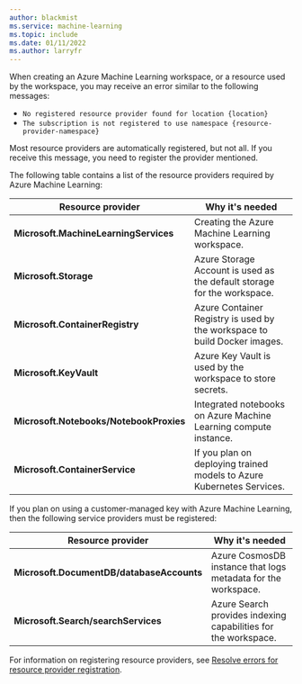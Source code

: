 ```yaml
---
author: blackmist
ms.service: machine-learning
ms.topic: include
ms.date: 01/11/2022
ms.author: larryfr
---
```


When creating an Azure Machine Learning workspace, or a resource used by the workspace, you may receive an error similar to the following messages:

* `No registered resource provider found for location {location}`
* `The subscription is not registered to use namespace {resource-provider-namespace}`

Most resource providers are automatically registered, but not all. If you receive this message, you need to register the provider mentioned.

The following table contains a list of the resource providers required by Azure Machine Learning:

| Resource provider | Why it's needed |
| ----- | ----- |
| __Microsoft.MachineLearningServices__ | Creating the Azure Machine Learning workspace. |
| __Microsoft.Storage__ | Azure Storage Account is used as the default storage for the workspace. |
| __Microsoft.ContainerRegistry__ | Azure Container Registry is used by the workspace to build Docker images. |
| __Microsoft.KeyVault__ | Azure Key Vault is used by the workspace to store secrets. |
| __Microsoft.Notebooks/NotebookProxies__ | Integrated notebooks on Azure Machine Learning compute instance. |
| __Microsoft.ContainerService__ | If you plan on deploying trained models to Azure Kubernetes Services. |

If you plan on using a customer-managed key with Azure Machine Learning, then the following service providers must be registered:

| Resource provider | Why it's needed |
| ----- | ----- |
| __Microsoft.DocumentDB/databaseAccounts__ | Azure CosmosDB instance that logs metadata for the workspace. |
| __Microsoft.Search/searchServices__ | Azure Search provides indexing capabilities for the workspace. |

For information on registering resource providers, see [Resolve errors for resource provider registration](../articles/azure-resource-manager/templates/error-register-resource-provider.md).